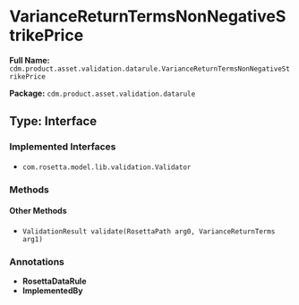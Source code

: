 # VarianceReturnTermsNonNegativeStrikePrice

**Full Name:** `cdm.product.asset.validation.datarule.VarianceReturnTermsNonNegativeStrikePrice`

**Package:** `cdm.product.asset.validation.datarule`

## Type: Interface

### Implemented Interfaces

- `com.rosetta.model.lib.validation.Validator`

### Methods

#### Other Methods

- `ValidationResult validate(RosettaPath arg0, VarianceReturnTerms arg1)`

### Annotations

- **RosettaDataRule**
- **ImplementedBy**

